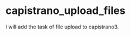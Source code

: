 capistrano_upload_files
=======================

I will add the task of file upload to capistrano3.
